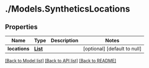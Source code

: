 # ./Models.SyntheticsLocations
## Properties

Name | Type | Description | Notes
------------ | ------------- | ------------- | -------------
**locations** | [**List**][1] |  | [optional] [default to null]

[[Back to Model list]][2] [[Back to API list]][3] [[Back to README]][4]

[1]: SyntheticsLocation.md
[2]: ../README.md#documentation-for-models
[3]: ../README.md#documentation-for-api-endpoints
[4]: ../README.md
